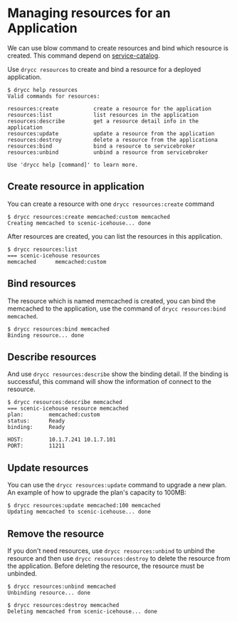 # Managing resources for an Application

We can use blow command to create resources and bind which resource is created.
This command depend on [service-catalog](https://svc-cat.io).


Use `drycc resources` to create and bind a resource for a deployed application.

    $ drycc help resources
    Valid commands for resources:

    resources:create           create a resource for the application
    resources:list             list resources in the application
    resources:describe         get a resource detail info in the application
    resources:update           update a resource from the application
    resources:destroy          delete a resource from the applicationa
    resources:bind             bind a resource to servicebroker
    resources:unbind           unbind a resource from servicebroker

    Use 'drycc help [command]' to learn more.

## Create resource in application

You can create a resource with one `drycc resources:create` command

    $ drycc resources:create memcached:custom memcached
    Creating memcached to scenic-icehouse... done

After resources are created, you can list the resources in this application.

    $ drycc resources:list
    === scenic-icehouse resources
    memcached      memcached:custom

## Bind resources

The resource which is named memcached is created, you can bind the memcached to the application,
use the command of `drycc resources:bind memcached`.

    $ drycc resources:bind memcached
    Binding resource... done

## Describe resources

And use `drycc resources:describe` show the binding detail. If the binding is successful, this command will show the information of connect to the resource.

    $ drycc resources:describe memcached
    === scenic-icehouse resource memcached
    plan:        memcached:custom
    status:      Ready
    binding:     Ready

    HOST:        10.1.7.241 10.1.7.101
    PORT:        11211

## Update resources

You can use the `drycc resources:update` command to upgrade a new plan.
An example of how to upgrade the plan's capacity to 100MB:

    $ drycc resources:update memcached:100 memcached
    Updating memcached to scenic-icehouse... done

## Remove the resource

If you don't need resources, use `drycc resources:unbind` to unbind the resource and then use `drycc resources:destroy` to delete the resource from the application.
Before deleting the resource, the resource must be unbinded.

    $ drycc resources:unbind memcached
    Unbinding resource... done

    $ drycc resources:destroy memcached
    Deleting memcached from scenic-icehouse... done


